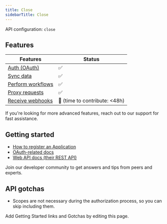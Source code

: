 ```yaml
---
title: Close
sidebarTitle: Close
---
```


API configuration: `close`

## Features

| Features | Status |
| - | - |
| [Auth (OAuth)](/integrate/guides/authorize-an-api) | ✅ |
| [Sync data](/integrate/guides/sync-data-from-an-api) | ✅ |
| [Perform workflows](/integrate/guides/perform-workflows-with-an-api) | ✅ |
| [Proxy requests](/integrate/guides/proxy-requests-to-an-api) | ✅ |
| [Receive webhooks](/integrate/guides/receive-webhooks-from-an-api) | 🚫 (time to contribute: &lt;48h) |

If you're looking for more advanced features, reach out to our support for fast assistance.

## Getting started

-   [How to register an Application](https://developer.close.com/topics/authentication-oauth2/)
-   [OAuth-related docs](https://developer.close.com/topics/authentication-oauth2/#obtain-access-token)
-   [Web API docs (their REST API)](https://developer.close.com/resources/contacts/)

Join our developer community to get answers and tips from peers and experts.

## API gotchas

-   Scopes are not necessary during the authorization process, so you can skip including them.

Add Getting Started links and Gotchas by editing this page.
